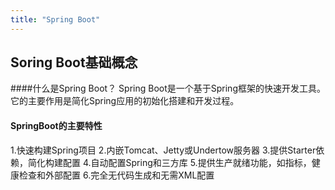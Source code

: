 ```yaml
---
title: "Spring Boot"
---
```


## Soring Boot基础概念
####什么是Spring Boot？
Spring Boot是一个基于Spring框架的快速开发工具。它的主要作用是简化Spring应用的初始化搭建和开发过程。
#### SpringBoot的主要特性
1.快速构建Spring项目
2.内嵌Tomcat、Jetty或Undertow服务器
3.提供Starter依赖，简化构建配置
4.自动配置Spring和三方库
5.提供生产就绪功能，如指标，健康检查和外部配置
6.完全无代码生成和无需XML配置
#### 